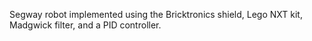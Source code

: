 Segway robot implemented using the Bricktronics shield, Lego NXT kit, Madgwick filter, and a PID controller.
